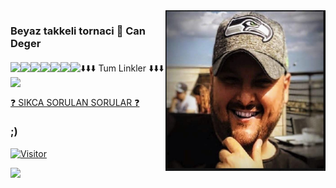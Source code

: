 <img align="right" alt="avatar" width="256" src="avatar2.JPG"> 

### Beyaz takkeli tornaci 👋  Can Deger
#### 
⬇️⬇️⬇️ Tum Linkler ⬇️⬇️⬇️
<a href="https://youtube.com/candeger">
<img align="left" src="https://img.shields.io/badge/YouTube-FF0000?style=for-the-badge&logo=youtube&logoColor=white">
</a> 
<a href="https://twitch.tv/lunizz">
<img align="left" src="https://img.shields.io/badge/Twitch-9146FF?style=for-the-badge&logo=twitch&logoColor=white">
</a> <a href="https://discord.gg/HfzmfHX">
<img align="left" src="https://img.shields.io/badge/Discord-7289DA?style=for-the-badge&logo=discord&logoColor=white" />
</a> <a href="https://instagram.com/candeger">
<img align="left" src="https://img.shields.io/badge/Instagram-E4405F?style=for-the-badge&logo=instagram&logoColor=white">
</a> <a href="https://twitter.com/CanDeger">
<img align="left" src="https://img.shields.io/badge/Twitter-1DA1F2?style=for-the-badge&logo=twitter&logoColor=white" />
</a> <a href="https://github.com/lunizz">
<img align="left" src="https://img.shields.io/badge/GitHub-100000?style=for-the-badge&logo=github&logoColor=white">
</a> <a href="https://www.linkedin.com/in/CanDeger/">
<img align="left" src="https://img.shields.io/badge/LinkedIn-0077B5?style=for-the-badge&logo=linkedin&logoColor=white" />
</a> <a href="mailto:lunizz@pm.me">
<img align="left" src="https://img.shields.io/badge/Gmail-D14836?style=for-the-badge&logo=gmail&logoColor=white">
</a>
<br></br>

<a href="https://github.com/LuNiZz/siber-guvenlik-sss"> ❓ SIKCA SORULAN SORULAR ❓ </a>
### ;)



[![Visitor](https://visitor-badge.laobi.icu/badge?page_id=LuNiZz.lunizz)](#)

<img align="left" src="https://github-readme-stats.vercel.app/api?username=lunizz&theme=blue-green">
<!--
**LuNiZz/lunizz** is a ✨ _special_ ✨ repository because its `README.md` (this file) appears on your GitHub profile.

Here are some ideas to get you started:

- 🔭 I’m currently working on ...
- 🌱 I’m currently learning ...
- 👯 I’m looking to collaborate on ...
- 🤔 I’m looking for help with ...
- 💬 Ask me about ...
- 📫 How to reach me: ...
- 😄 Pronouns: ...
- ⚡ Fun fact: ...
-->
